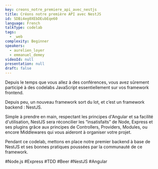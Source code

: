 ```yaml
---
key: creons_notre_premiere_api_avec_nestjs
title: Créons notre première API avec NestJS
id: SDBi4eg0XEbDEubEqe60
language: French
talkType: codelab
tags:
  - _web
complexity: Beginner
speakers:
  - aurelien_loyer
  - emmanuel_demey
videoId: null
presentation: null
draft: false
---
```

Depuis le temps que vous allez à des conférences, vous avez sûrement participé à des codelabs JavaScript essentiellement sur vos framework frontend. 

Depuis peu, un nouveau framework sort du lot, et c’est un framework backend : NestJS. 

Simple à prendre en main, respectant les principes d'Angular et sa facilité d'utilisation, NestJS sera réconcilier les “insatisfaits” de Node, Express et ses plugins grâce aux principes de Controllers, Providers, Modules, ou encore Middlewares qui vous aideront à organiser votre projet.

Pendant ce codelab, mettons en place notre premier backend à base de NestJS et ses bonnes pratiques poussées par la communauté de ce framework.

#Node.js #Express #TDD #Beer #NestJS #Angular